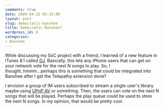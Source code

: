 ```yaml
---
comments: true
date: 2009-04-22 05:33:00
layout: post
slug: democratic-banshee
title: Democratic Banshee?
wordpress_id: 8
categories:
- Banshee
---
```


While discussing my SoC project with a friend, I learned of a new feature in iTunes 8.1 called [DJ](http://www.macworld.com/article/139330/2009/03/itunes.html). Basically, this lets any iPhone users that can get on your network vote for the next N songs to play. So, I thought..hmmm...perhaps this is something that could be integrated into Banshee after I get the Telepathy extension done?   
  
I envision a group of IM users subscribed to stream a single user's library maybe using [UPnP AV](http://mail.gnome.org/archives/banshee-list/2009-March/msg00217.html) or something. Then, the users can vote on the next N songs that will be played. Perhaps the play queue could be used to store the next N songs. In my opinion, that would be pretty cool.
